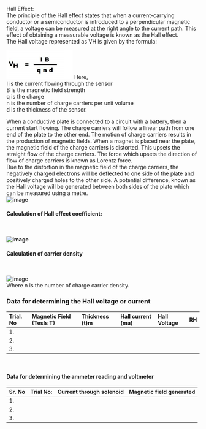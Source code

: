 Hall Effect:<br>
The principle of the Hall effect states that when a current-carrying conductor or a semiconductor is introduced to a perpendicular magnetic field, a voltage can be measured at the right angle to the current path. This effect of obtaining a measurable voltage is known as the Hall effect. <br>
The Hall voltage represented as VH is given by the formula:
   
 <img src="images/Screenshot 2023-02-09 150809.png" >
Here,<br>
I is the current flowing through the sensor<br>
B is the magnetic field strength<br>
q is the charge<br>
n is the number of charge carriers per unit volume<br>
d is the thickness of the sensor.<br>


When a conductive plate is connected to a circuit with a battery, then a current start flowing. The charge carriers will follow a linear path from one end of the plate to the other end. The motion of charge carriers results in the production of magnetic fields. When a magnet is placed near the plate, the magnetic field of the charge carriers is distorted. This upsets the straight flow of the charge carriers. The force which upsets the direction of flow of charge carriers is known as Lorentz force.<br>
Due to the distortion in the magnetic field of the charge carriers, the negatively charged electrons will be deflected to one side of the plate and positively charged holes to the other side. A potential difference, known as the Hall voltage will be generated between both sides of the plate which can be measured using a metre.<br>
![image](https://user-images.githubusercontent.com/72906969/217445292-4582dfc4-f220-4b33-8b27-d5b3df1b8619.png) 
<br> 

<h4><b>Calculation of Hall effect coefficient:</b><h4> <br>
  
 ![image](https://user-images.githubusercontent.com/72906969/217446213-8a04635a-fc71-4ee5-a459-cdeb839f5a3f.png)
<br>

 

 <h4>Calculation of carrier density</h4> <br>

 ![image](https://user-images.githubusercontent.com/72906969/217446481-33c878ae-bcd4-46c3-b0b9-80a775cc7f2f.png) <br>
Where n is the number of charge carrier density.<br>


 <h3>Data for determining the Hall voltage or current</h3>
 
 
 
Trial. No |	Magnetic Field  (Tesls T)	| Thickness (t)m | Hall current (ma) | Hall Voltage  |RH |
:--|:--|:--|:--|:--|:-:
1.|   <br>   |    |   |   |  
2.|   <br>   |    |   |   |
3.|   <br>   |    |   |   |
   <br>
 
 
 <h4> Data for determining the ammeter reading and voltmeter </h4>
 
Sr. No |	Trial No:	| Current through solenoid | Magnetic field generated | 
:--|:--|:--|:--|
1.|   <br>   |    |   |  
2.|   <br>   |    |   |   
3.|   <br>   |    |   |   
    
 
 
 	 	 	 	 	 	 	 	 



